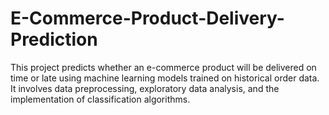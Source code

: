 # E-Commerce-Product-Delivery-Prediction
This project predicts whether an e-commerce product will be delivered on time or late using machine learning models trained on historical order data. It involves data preprocessing, exploratory data analysis, and the implementation of classification algorithms.
